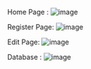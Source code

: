 Home Page :
![image](https://github.com/rohitsp341/CRUD-Operation-in-Laravel/assets/127521022/c57a2da7-1db2-436f-9ed1-d599860c2594)


Register Page:
![image](https://github.com/rohitsp341/CRUD-Operation-in-Laravel/assets/127521022/bdc5a4d1-6dcd-4ec3-9f23-974926e9fb2b)


Edit Page:
![image](https://github.com/rohitsp341/CRUD-Operation-in-Laravel/assets/127521022/3376c507-4fe6-4453-90ce-8cbcd6497d34)

Database :
![image](https://github.com/rohitsp341/CRUD-Operation-in-Laravel/assets/127521022/e2237678-93d3-4db1-89ae-5361e4f17cff)


